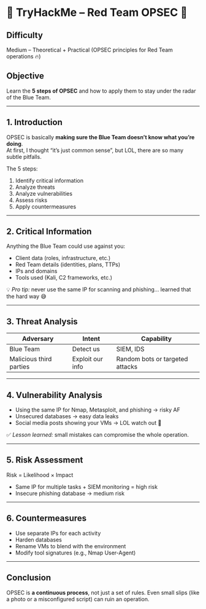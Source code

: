 # 🔴 TryHackMe – Red Team OPSEC 🔴

## Difficulty
Medium – Theoretical + Practical (OPSEC principles for Red Team operations 🔥)

## Objective
Learn the **5 steps of OPSEC** and how to apply them to stay under the radar of the Blue Team.

---

## 1. Introduction

OPSEC is basically **making sure the Blue Team doesn’t know what you’re doing**.  
At first, I thought “it’s just common sense”, but LOL, there are so many subtle pitfalls.  

The 5 steps:
1. Identify critical information
2. Analyze threats
3. Analyze vulnerabilities
4. Assess risks
5. Apply countermeasures

---

## 2. Critical Information

Anything the Blue Team could use against you:

- Client data (roles, infrastructure, etc.)  
- Red Team details (identities, plans, TTPs)  
- IPs and domains  
- Tools used (Kali, C2 frameworks, etc.)

💡 *Pro tip:* never use the same IP for scanning and phishing… learned that the hard way 😅

---

## 3. Threat Analysis

| Adversary               | Intent                  | Capability |
|-------------------------|------------------------|-----------|
| Blue Team               | Detect us              | SIEM, IDS |
| Malicious third parties | Exploit our info       | Random bots or targeted attacks |

---

## 4. Vulnerability Analysis

- Using the same IP for Nmap, Metasploit, and phishing → risky AF  
- Unsecured databases → easy data leaks  
- Social media posts showing your VMs → LOL watch out 😬  

✅ *Lesson learned:* small mistakes can compromise the whole operation.

---

## 5. Risk Assessment

Risk = Likelihood × Impact  

- Same IP for multiple tasks + SIEM monitoring = high risk  
- Insecure phishing database → medium risk

---

## 6. Countermeasures

- Use separate IPs for each activity  
- Harden databases  
- Rename VMs to blend with the environment  
- Modify tool signatures (e.g., Nmap User-Agent)

---

## Conclusion

OPSEC is **a continuous process**, not just a set of rules.
Even small slips (like a photo or a misconfigured script) can ruin an operation.
